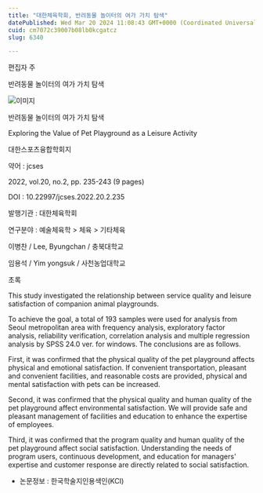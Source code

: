 ```yaml
---
title: "대한체육학회, 반려동물 놀이터의 여가 가치 탐색"
datePublished: Wed Mar 20 2024 11:08:43 GMT+0000 (Coordinated Universal Time)
cuid: cm7072c39007b08lb0kcgatcz
slug: 6340

---
```



편집자 주

반려동물 놀이터의 여가 가치 탐색

![이미지](https://cdn.hashnode.com/res/hashnode/image/upload/v1739260951387/eaca0fee-4f41-43ba-8d6d-066871a9960e.jpeg)

반려동물 놀이터의 여가 가치 탐색

Exploring the Value of Pet Playground as a Leisure Activity

대한스포츠융합학회지

약어 : jcses

2022, vol.20, no.2, pp. 235-243 (9 pages)

DOI : 10.22997/jcses.2022.20.2.235

발행기관 : 대한체육학회

연구분야 : 예술체육학 > 체육 > 기타체육

이병찬 / Lee, Byungchan / 충북대학교

임용석 / Yim yongsuk / 사천농업대학교

초록

This study investigated the relationship between service quality and leisure satisfaction of companion animal playgrounds.

To achieve the goal, a total of 193 samples were used for analysis from Seoul metropolitan area with frequency analysis, exploratory factor analysis, reliability verification, correlation analysis and multiple regression analysis by SPSS 24.0 ver. for windows. The conclusions are as follows.

First, it was confirmed that the physical quality of the pet playground affects physical and emotional satisfaction. If convenient transportation, pleasant and convenient facilities, and reasonable costs are provided, physical and mental satisfaction with pets can be increased.

Second, it was confirmed that the physical quality and human quality of the pet playground affect environmental satisfaction. We will provide safe and pleasant management of facilities and education to enhance the expertise of employees.

Third, it was confirmed that the program quality and human quality of the pet playground affect social satisfaction. Understanding the needs of program users, continuous development, and education for managers' expertise and customer response are directly related to social satisfaction.

* 논문정보 : 한국학술지인용색인(KCI)